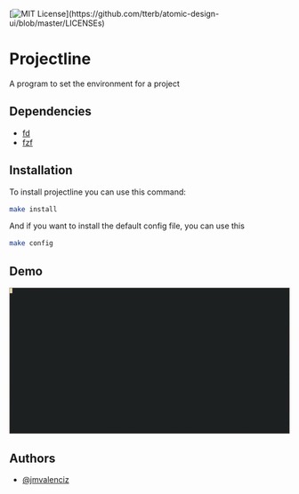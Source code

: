 [![MIT License](https://img.shields.io/apm/l/atomic-design-ui.svg?)](https://github.com/tterb/atomic-design-ui/blob/master/LICENSEs)
# Projectline
A program to set the environment for a project

## Dependencies
- [fd](https://github.com/sharkdp/fd)
- [fzf](https://github.com/junegunn/fzf)

## Installation

To install projectline you can use this command:
```bash
make install
```

And if you want to install the default config file, you can use this
```bash
make config
```

## Demo
![projectline demo](assets/tty.gif "projectline demo")

## Authors

- [@jmvalenciz](https://www.github.com/jmvalenciz)
